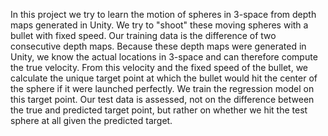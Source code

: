 In this project we try to learn the motion of spheres in 3-space from depth maps generated in Unity.  We try to "shoot" these moving spheres with a bullet with fixed speed.  Our training data is the difference of two consecutive depth maps.  Because these depth maps were generated in Unity, we know the actual locations in 3-space and can therefore compute the true velocity.  From this velocity and the fixed speed of the bullet, we calculate the unique target point at which the bullet would hit the center of the sphere if it were launched perfectly.  We train the regression model on this target point.  Our test data is assessed, not on the difference between the true and predicted target point, but rather on whether we hit the test sphere at all given the predicted target.
